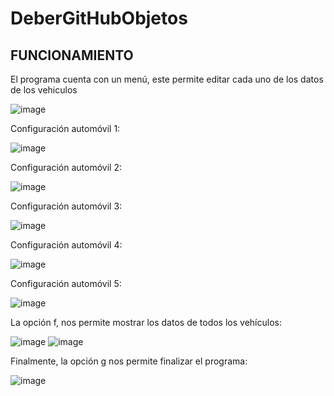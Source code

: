 # DeberGitHubObjetos

## FUNCIONAMIENTO 

El programa cuenta con un menú, este permite editar cada uno de los datos de los vehiculos

![image](https://user-images.githubusercontent.com/97325189/204113334-c97e9594-cc41-4f4e-aec2-92c6cb0fb428.png)

Configuración automóvil 1:

![image](https://user-images.githubusercontent.com/97325189/204113412-1d702a77-d2a9-4005-8b5b-6e60eaf1c4e6.png)

Configuración automóvil 2:

![image](https://user-images.githubusercontent.com/97325189/204113438-51ef9376-d19b-4c41-ac32-8884e7d73b9e.png)

Configuración automóvil 3:

![image](https://user-images.githubusercontent.com/97325189/204113474-4a8d6b0c-d0bf-4ba7-8e0e-e3f3bacd6ef1.png)

Configuración automóvil 4:

![image](https://user-images.githubusercontent.com/97325189/204113496-8e7b252e-0cb9-4333-858a-c3bd15784c40.png)

Configuración automóvil 5:

![image](https://user-images.githubusercontent.com/97325189/204113543-42c8b5a7-9c75-443e-9db6-22f89438d38d.png)

La opción f, nos permite mostrar los datos de todos los vehículos:

![image](https://user-images.githubusercontent.com/97325189/204113562-c7bc5f9d-3665-4650-b200-03fd4bd3977a.png)
![image](https://user-images.githubusercontent.com/97325189/204113567-1fa1832f-8e96-4497-86bd-789b846a10c5.png)

Finalmente, la opción g nos permite finalizar el programa:

![image](https://user-images.githubusercontent.com/97325189/204113581-d87ed935-b266-4a64-9edd-a81e73b8d46a.png)
